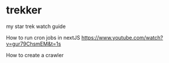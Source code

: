 # trekker
my star trek watch guide

How to run cron jobs in nextJS
https://www.youtube.com/watch?v=gur79ChsmEM&t=1s

How to create a crawler
